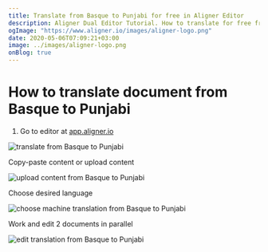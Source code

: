 ```yaml
---
title: Translate from Basque to Punjabi for free in Aligner Editor
description: Aligner Dual Editor Tutorial. How to translate for free from Basque to Punjabi. Aligner is multilingual document management platform. 
ogImage: "https://www.aligner.io/images/aligner-logo.png"
date: 2020-05-06T07:09:21+03:00
image: ../images/aligner-logo.png
onBlog: true
---
```


# How to translate document from Basque to Punjabi

1. Go to editor at [app.aligner.io](https://app.aligner.io "Aligner App web page")

![translate from Basque to Punjabi](../aligner-blank-editor.png "translate from Basque to Punjabi")

Copy-paste content or upload content

![upload content from Basque to Punjabi](../aligner-uploaded-document.png "upload content from Basque to Punjabi")

Choose desired language

![choose machine translation from Basque to Punjabi](../aligner-language-dropdown.png "choose machine translation from Basque to Punjabi")

Work and edit 2 documents in parallel

![edit translation from Basque to Punjabi](../aligner-double-sitded-editor.png "edit translation from Basque to Punjabi")

